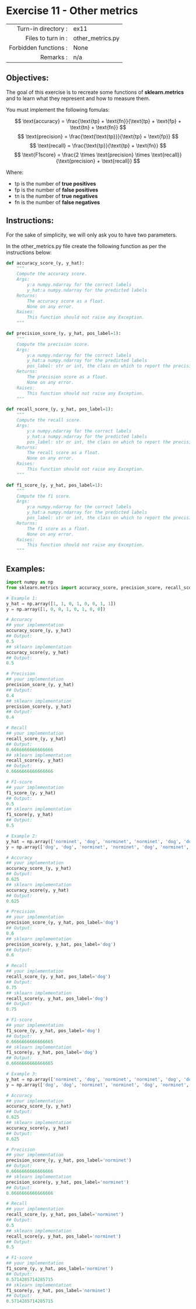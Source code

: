  # Exercise 11 - Other metrics

|                         |                         |
| -----------------------:| ----------------------- |
|   Turn-in directory :   |  ex11                   |
|   Files to turn in :    |  other_metrics.py       |
|   Forbidden functions : |  None                   |
|   Remarks :             |  n/a                    |

## Objectives:
The goal of this exercise is to recreate some functions of **sklearn.metrics** and to learn what they represent and how to measure them.

You must implement the following fomulas: 

$$
\text{accuracy} = \frac{\text{tp} + \text{fn}}{\text{tp} + \text{fp} + \text{tn} + \text{fn}}
$$
$$
\text{precision} = \frac{\text{\text{tp}}}{\text{tp} + \text{fp}}
$$
$$
\text{recall} = \frac{\text{tp}}{\text{tp} + \text{fn}}
$$
$$
\text{F1score} = \frac{2 \times \text{precision} \times \text{recall}}{\text{precision} + \text{recall}}
$$

Where:
- $\text{tp}$ is the number of **true positives**
- $\text{fp}$ is the number of **false positives**
- $\text{tn}$ is the number of **true negatives**
- $\text{fn}$ is the number of **false negatives**

## Instructions:
For the sake of simplicity, we will only ask you to have two parameters.

In the other_metrics.py file create the following function as per the instructions below:
```python
def accuracy_score_(y, y_hat):
    """
    Compute the accuracy score.
    Args:
        y:a numpy.ndarray for the correct labels
        y_hat:a numpy.ndarray for the predicted labels
    Returns: 
        The accuracy score as a float.
        None on any error.
    Raises:
        This function should not raise any Exception.
    """

def precision_score_(y, y_hat, pos_label=1):
    """
    Compute the precision score.
    Args:
        y:a numpy.ndarray for the correct labels
        y_hat:a numpy.ndarray for the predicted labels
        pos_label: str or int, the class on which to report the precision_score (default=1)
    Returns: 
        The precision score as a float.
        None on any error.
    Raises:
        This function should not raise any Exception.
    """

def recall_score_(y, y_hat, pos_label=1):
    """
    Compute the recall score.
    Args:
        y:a numpy.ndarray for the correct labels
        y_hat:a numpy.ndarray for the predicted labels
        pos_label: str or int, the class on which to report the precision_score (default=1)
    Returns: 
        The recall score as a float.
        None on any error.
    Raises:
        This function should not raise any Exception.
    """

def f1_score_(y, y_hat, pos_label=1):
    """
    Compute the f1 score.
    Args:
        y:a numpy.ndarray for the correct labels
        y_hat:a numpy.ndarray for the predicted labels
        pos_label: str or int, the class on which to report the precision_score (default=1)
    Returns: 
        The f1 score as a float.
        None on any error.
    Raises:
        This function should not raise any Exception.
    """
```

## Examples:
```python
import numpy as np
from sklearn.metrics import accuracy_score, precision_score, recall_score, f1_score   

# Example 1:
y_hat = np.array([1, 1, 0, 1, 0, 0, 1, 1])
y = np.array([1, 0, 0, 1, 0, 1, 0, 0])

# Accuracy
## your implementation
accuracy_score_(y, y_hat)
## Output:
0.5
## sklearn implementation
accuracy_score(y, y_hat)
## Output:
0.5

# Precision
## your implementation
precision_score_(y, y_hat)
## Output:
0.4
## sklearn implementation
precision_score(y, y_hat)
## Output:
0.4

# Recall
## your implementation
recall_score_(y, y_hat)
## Output:
0.6666666666666666
## sklearn implementation
recall_score(y, y_hat)
## Output:
0.6666666666666666

# F1-score
## your implementation
f1_score_(y, y_hat)
## Output:
0.5
## sklearn implementation
f1_score(y, y_hat)
## Output:
0.5
```

```python
# Example 2:
y_hat = np.array(['norminet', 'dog', 'norminet', 'norminet', 'dog', 'dog', 'dog', 'dog'])
y = np.array(['dog', 'dog', 'norminet', 'norminet', 'dog', 'norminet', 'dog', 'norminet'])

# Accuracy
## your implementation
accuracy_score_(y, y_hat)
## Output:
0.625
## sklearn implementation
accuracy_score(y, y_hat)
## Output:
0.625

# Precision
## your implementation
precision_score_(y, y_hat, pos_label='dog')
## Output:
0.6
## sklearn implementation
precision_score(y, y_hat, pos_label='dog')
## Output:
0.6

# Recall
## your implementation
recall_score_(y, y_hat, pos_label='dog')
## Output:
0.75
## sklearn implementation
recall_score(y, y_hat, pos_label='dog')
## Output:
0.75

# F1-score
## your implementation
f1_score_(y, y_hat, pos_label='dog')
## Output:
0.6666666666666665
## sklearn implementation
f1_score(y, y_hat, pos_label='dog')
## Output:
0.6666666666666665
```


```python
# Example 3:
y_hat = np.array(['norminet', 'dog', 'norminet', 'norminet', 'dog', 'dog', 'dog', 'dog'])
y = np.array(['dog', 'dog', 'norminet', 'norminet', 'dog', 'norminet', 'dog', 'norminet'])

# Accuracy
## your implementation
accuracy_score_(y, y_hat)
## Output:
0.625
## sklearn implementation
accuracy_score(y, y_hat)
## Output:
0.625

# Precision
## your implementation
precision_score_(y, y_hat, pos_label='norminet')
## Output:
0.6666666666666666
## sklearn implementation
precision_score(y, y_hat, pos_label='norminet')
## Output:
0.6666666666666666

# Recall
## your implementation
recall_score_(y, y_hat, pos_label='norminet')
## Output:
0.5
## sklearn implementation
recall_score(y, y_hat, pos_label='norminet')
## Output:
0.5

# F1-score
## your implementation
f1_score_(y, y_hat, pos_label='norminet')
## Output:
0.5714285714285715
## sklearn implementation
f1_score(y, y_hat, pos_label='norminet')
## Output:
0.5714285714285715
```